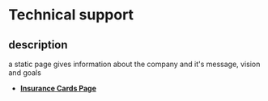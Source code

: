# Technical support

## description

a static page gives information about the company and it's message, vision and goals

- [**Insurance Cards Page**](https://insurance-client.inovola-stage.com/main/InsuranceCards)
